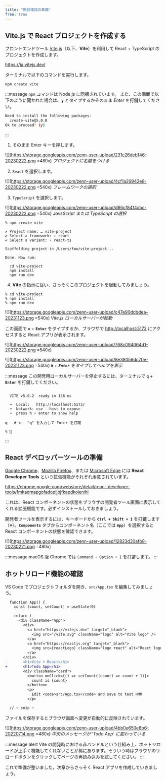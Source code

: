 ```yaml
---
title: "開発環境の準備"
free: true
---
```


## Vite.js で React プロジェクトを作成する

フロントエンドツール [Vite.js](https://ja.vitejs.dev/)（以下、**Vite**）を利用して React + TypeScript のプロジェクトを作成します。

https://ja.vitejs.dev/

ターミナルで以下のコマンドを実行します。

```sh:zsh
npm create vite
```

:::message
`npm` コマンドは Node.js に同梱されています。
また、この画面で以下のように聞かれた場合は、**`y`** とタイプするかそのまま _Enter_ を打鍵してください。

```sh
Need to install the following packages:
  create-vite@5.0.0
Ok to proceed? (y)
```

:::

1. そのまま Enter キーを押します。

![](https://storage.googleapis.com/zenn-user-upload/231c26deb146-20230222.png =480x)
_プロジェクトに名前をつける_

2. `React` を選択します。

![](https://storage.googleapis.com/zenn-user-upload/4cf1a26942e8-20230222.png =540x)
_フレームワークの選択_

3. `TypeScript` を選択します。

![](https://storage.googleapis.com/zenn-user-upload/d86cf8414cbc-20230222.png =540x)
_JavsScript または TypeScript の選択_

```sh:zsh
% npm create vite

✔ Project name: … vite-project
✔ Select a framework: › react
✔ Select a variant: › react-ts

Scaffolding project in /Users/foo/vite-project...

Done. Now run:

  cd vite-project
  npm install
  npm run dev

```

4. **Vite** の指示に従い、さっそくこのプロジェクトを起動してみましょう。

```sh:zsh
% cd vite-project
% npm install
% npm run dev
```

![](https://storage.googleapis.com/zenn-user-upload/c47e90ddbdea-20231123.png =540x)
_Vite.js ローカルサーバーが起動_

この画面で **`o`** + **`Enter`** をタイプするか、ブラウザで [http://localhost:5173](http://localhost:5173) にアクセスすると React アプリが表示されます。

![](https://storage.googleapis.com/zenn-user-upload/768c094064d1-20230222.png =540x)

![](https://storage.googleapis.com/zenn-user-upload/8e38056dc70e-20231123.png =540x)
_**`h`** + **`Enter`** をタイプしてヘルプを表示_

:::message
この開発用ローカルサーバーを停止するには、ターミナルで **`q`** + **`Enter`** を打鍵してください。

```sh:zsh

  VITE v5.0.2  ready in 156 ms

  ➜  Local:   http://localhost:5173/
  ➜  Network: use --host to expose
  ➜  press h + enter to show help

q   # <-- "q" を入力して Enter を打鍵

% 🔲
```

:::

## React デベロッパーツールの準備

[Google Chrome](https://chrome.google.com/webstore/detail/react-developer-tools/fmkadmapgofadopljbjfkapdkoienihi)、[Mozilla Firefox](https://addons.mozilla.org/en-US/firefox/addon/react-devtools/)、または [Microsoft Edge](https://microsoftedge.microsoft.com/addons/detail/react-developer-tools/gpphkfbcpidddadnkolkpfckpihlkkil) には **React Developer Tools** という拡張機能がそれぞれ用意されています。

https://chrome.google.com/webstore/detail/react-developer-tools/fmkadmapgofadopljbjfkapdkoienihi

これは、React コンポーネントの状態をブラウザの開発者ツール画面に表示してくれる拡張機能です。必ずインストールしておきましょう。

開発者ツールを表示するには、キーボードから **`Ctrl + Shift + I`** を打鍵します（※）。**`Components`** タブからコンポーネント名（ここでは **`App`**）を選択すると React コンポーネントの状態を確認できます。

![](https://storage.googleapis.com/zenn-user-upload/12823d30afb8-20230221.png =480x)

:::message
macOS 版 Chrome では `Command + Option + I` を打鍵します。
:::

## ホットリロード機能の確認

VS Code でプロジェクトフォルダを開き、`src/App.tsx` を編集してみましょう。

```diff jsx:src/App.tsx
  function App() {
    const [count, setCount] = useState(0)

    return (
      <div className="App">
        <div>
          <a href="https://vitejs.dev" target="_blank">
            <img src="/vite.svg" className="logo" alt="Vite logo" />
          </a>
          <a href="https://reactjs.org" target="_blank">
            <img src={reactLogo} className="logo react" alt="React logo" />
          </a>
        </div>
-       <h1>Vite + React</h1>
+       <h1>Todo App</h1>
        <div className="card">
          <button onClick={() => setCount((count) => count + 1)}>
            count is {count}
          </button>
          <p>
            Edit <code>src/App.tsx</code> and save to test HMR
          </p>

  // ~ snip ~
```

ファイルを保存するとブラウザ画面へ変更が自動的に反映されています。

![](https://storage.googleapis.com/zenn-user-upload/4bb0e650e8b6-20220714.png =480x)
_中央のメッセージが 'Todo App' に変わっている_

:::message alert
Vite の開発時における非バンドルという仕組み上、ホットリロードが上手く機能してくれないことが稀にあります。そういう時はブラウザのリロードボタンをクリックしてページの再読み込みを試してください。
:::

これで準備が整いました。次章からさっそく React アプリを作成していきましょう。
